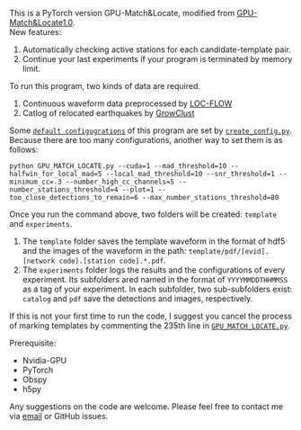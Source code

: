 This is a PyTorch version GPU-Match&Locate, modified from [GPU-Match&Locate1.0](https://github.com/MinLiu19/GPU-MatchLocate1.0).\
New features:
1. Automatically checking active stations for each candidate-template pair.
2. Continue your last experiments if your program is terminated by memory limit.

To run this program, two kinds of data are required.
1. Continuous waveform data preprocessed by [LOC-FLOW](https://github.com/Dal-mzhang/LOC-FLOW/blob/main/Data/waveform_download_mseed.py)
2. Catlog of relocated earthquakes by [GrowClust](https://github.com/dttrugman/GrowClust/blob/master/EXAMPLE/OUT/out.growclust_cat)

Some [`default configugrations`](./config.yml) of this program are set by [`create_config.py`](./create_config.py).\
Because there are too many configurations, another way to set them is as follows:
```
python GPU_MATCH_LOCATE.py --cuda=1 --mad_threshold=10 --halfwin_for_local_mad=5 --local_mad_threshold=10 --snr_threshold=1 --minimum_cc=.3 --number_high_cc_channels=5 --number_stations_threshold=4 --plot=1 --too_close_detections_to_remain=6 --max_number_stations_threshold=80
```
Once you run the command above, two folders will be created: `template` and `experiments`.
1. The `template` folder saves the template waveform in the format of hdf5 and the images of the waveform in the path: `template/pdf/[evid].[network code].[station code].*.pdf`.
2. The `experiments` folder logs the results and the configurations of every experiment. Its subfolders ared named in the format of `YYYYMMDDTHHMMSS` as a tag of your experiment. In each subfolder, two sub-subfolders exist: `catalog` and `pdf` save the detections and images, respectively.

If this is not your first time to run the code, I suggest you cancel the process of marking templates by commenting the 235th line in [`GPU_MATCH_LOCATE.py`](./GPU_MATCH_LOCATE.py).

Prerequisite:
* Nvidia-GPU
* PyTorch
* Obspy
* h5py

Any suggestions on the code are welcome. Please feel free to contact me via [email](mailto:jun__zhu@outlook.com) or GitHub issues.